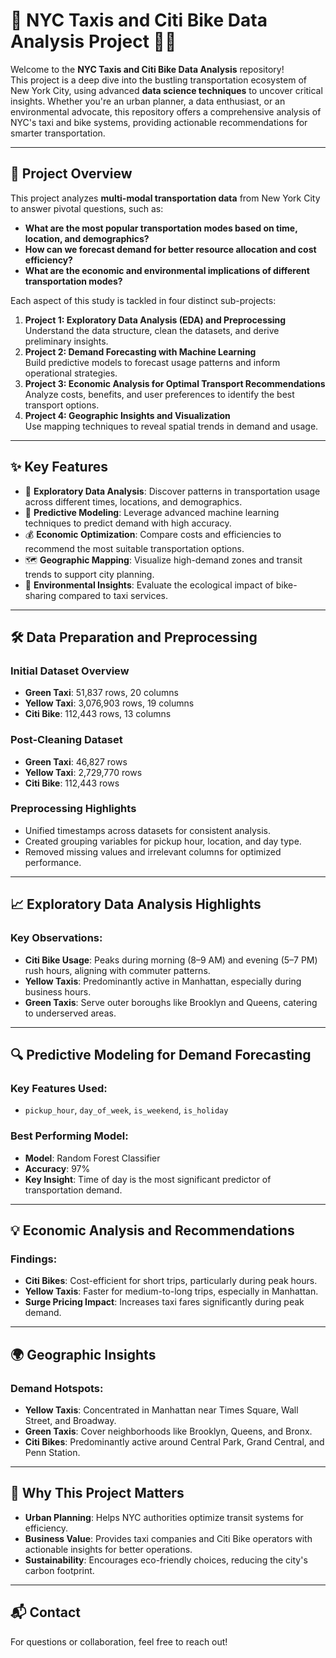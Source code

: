 # 🚖 NYC Taxis and Citi Bike Data Analysis Project 🚴‍♂️

Welcome to the **NYC Taxis and Citi Bike Data Analysis** repository!  
This project is a deep dive into the bustling transportation ecosystem of New York City, using advanced **data science techniques** to uncover critical insights. Whether you're an urban planner, a data enthusiast, or an environmental advocate, this repository offers a comprehensive analysis of NYC's taxi and bike systems, providing actionable recommendations for smarter transportation.

---

## 🚀 Project Overview

This project analyzes **multi-modal transportation data** from New York City to answer pivotal questions, such as:
- **What are the most popular transportation modes based on time, location, and demographics?**
- **How can we forecast demand for better resource allocation and cost efficiency?**
- **What are the economic and environmental implications of different transportation modes?**

Each aspect of this study is tackled in four distinct sub-projects:
1. **Project 1: Exploratory Data Analysis (EDA) and Preprocessing**  
   Understand the data structure, clean the datasets, and derive preliminary insights.
2. **Project 2: Demand Forecasting with Machine Learning**  
   Build predictive models to forecast usage patterns and inform operational strategies.
3. **Project 3: Economic Analysis for Optimal Transport Recommendations**  
   Analyze costs, benefits, and user preferences to identify the best transport options.
4. **Project 4: Geographic Insights and Visualization**  
   Use mapping techniques to reveal spatial trends in demand and usage.

---

## ✨ Key Features

- 🚀 **Exploratory Data Analysis**: Discover patterns in transportation usage across different times, locations, and demographics.
- 🤖 **Predictive Modeling**: Leverage advanced machine learning techniques to predict demand with high accuracy.
- 💰 **Economic Optimization**: Compare costs and efficiencies to recommend the most suitable transportation options.
- 🗺️ **Geographic Mapping**: Visualize high-demand zones and transit trends to support city planning.
- 🌱 **Environmental Insights**: Evaluate the ecological impact of bike-sharing compared to taxi services.

---

## 🛠️ Data Preparation and Preprocessing

### Initial Dataset Overview
- **Green Taxi**: 51,837 rows, 20 columns  
- **Yellow Taxi**: 3,076,903 rows, 19 columns  
- **Citi Bike**: 112,443 rows, 13 columns  

### Post-Cleaning Dataset
- **Green Taxi**: 46,827 rows  
- **Yellow Taxi**: 2,729,770 rows  
- **Citi Bike**: 112,443 rows  

### Preprocessing Highlights
- Unified timestamps across datasets for consistent analysis.
- Created grouping variables for pickup hour, location, and day type.
- Removed missing values and irrelevant columns for optimized performance.

---

## 📈 Exploratory Data Analysis Highlights

### Key Observations:
- **Citi Bike Usage**: Peaks during morning (8–9 AM) and evening (5–7 PM) rush hours, aligning with commuter patterns.
- **Yellow Taxis**: Predominantly active in Manhattan, especially during business hours.
- **Green Taxis**: Serve outer boroughs like Brooklyn and Queens, catering to underserved areas.

---

## 🔍 Predictive Modeling for Demand Forecasting

### Key Features Used:
- `pickup_hour`, `day_of_week`, `is_weekend`, `is_holiday`

### Best Performing Model:
- **Model**: Random Forest Classifier  
- **Accuracy**: 97%  
- **Key Insight**: Time of day is the most significant predictor of transportation demand.

---

## 💡 Economic Analysis and Recommendations

### Findings:
- **Citi Bikes**: Cost-efficient for short trips, particularly during peak hours.
- **Yellow Taxis**: Faster for medium-to-long trips, especially in Manhattan.
- **Surge Pricing Impact**: Increases taxi fares significantly during peak demand.

---

## 🌍 Geographic Insights

### Demand Hotspots:
- **Yellow Taxis**: Concentrated in Manhattan near Times Square, Wall Street, and Broadway.
- **Green Taxis**: Cover neighborhoods like Brooklyn, Queens, and Bronx.
- **Citi Bikes**: Predominantly active around Central Park, Grand Central, and Penn Station.

---

## 🌟 Why This Project Matters

- **Urban Planning**: Helps NYC authorities optimize transit systems for efficiency.
- **Business Value**: Provides taxi companies and Citi Bike operators with actionable insights for better operations.
- **Sustainability**: Encourages eco-friendly choices, reducing the city's carbon footprint.

---


## 📬 Contact

For questions or collaboration, feel free to reach out!
